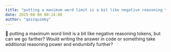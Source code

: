 ```yaml
---
title: "putting a maximum word limit is a bit like negative reasoning tokens  but can we"
date: 2025-08-06 00:14:08
author: "qazzquimby"
---
```


💭 putting a maximum word limit is a bit like negative reasoning tokens, but can we go farther? Would writing the answer in code or something take additional reasoning power and endumbify further?